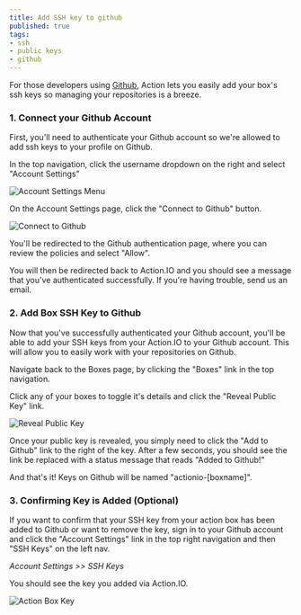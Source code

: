 ```yaml
---
title: Add SSH key to github
published: true
tags:
- ssh
- public keys
- github
---
```


For those developers using [Github](http://github.com), Action lets you easily add your box's ssh keys so managing your repositories is a breeze.

### 1. Connect your Github Account

First, you'll need to authenticate your Github account so we're allowed to add ssh keys to your profile on Github.

In the top navigation, click the username dropdown on the right and select "Account Settings"

![Account Settings Menu](https://raw.github.com/action-io/action-assets/master/support/screenshots/menu-account-settings.png)

On the Account Settings page, click the "Connect to Github" button.

![Connect to Github](https://raw.github.com/action-io/action-assets/master/support/screenshots/github-connect-button.png)

You'll be redirected to the Github authentication page, where you can review the policies and select "Allow".

You will then be redirected back to Action.IO and you should see a message that you've authenticated successfully. If you're having trouble, send us an email.

### 2. Add Box SSH Key to Github

Now that you've successfully authenticated your Github account, you'll be able to add your SSH keys from your Action.IO to your Github account.  This will allow you to easily work with your repositories on Github.

Navigate back to the Boxes page, by clicking the "Boxes" link in the top navigation.

Click any of your boxes to toggle it's details and click the "Reveal Public Key" link.

![Reveal Public Key](https://raw.github.com/action-io/action-assets/master/support/screenshots/reveal-public-key.png)

Once your public key is revealed, you simply need to click the "Add to Github" link to the right of the key.  After a few seconds, you should see the link be replaced with a status message that reads "Added to Github!"

And that's it! Keys on Github will be named "actionio-[boxname]".

### 3. Confirming Key is Added (Optional)

If you want to confirm that your SSH key from your action box has been added to Github or want to remove the key, sign in to your Github account and click the "Account Settings" link in the top right navigation and then "SSH Keys" on the left nav.

_Account Settings >> SSH Keys_

You should see the key you added via Action.IO.

![Action Box Key](https://raw.github.com/action-io/action-assets/master/support/screenshots/github-action-key.png)
